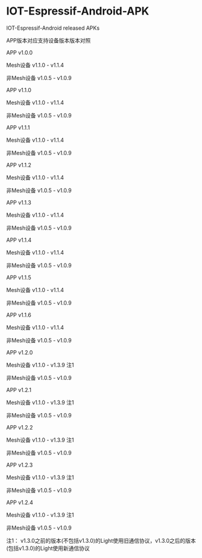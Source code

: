 # IOT-Espressif-Android-APK
IOT-Espressif-Android released APKs 


APP版本对应支持设备版本版本对照


APP v1.0.0

Mesh设备 v1.1.0 - v1.1.4

非Mesh设备 v1.0.5 - v1.0.9



APP v1.1.0

Mesh设备 v1.1.0 - v1.1.4

非Mesh设备 v1.0.5 - v1.0.9



APP v1.1.1

Mesh设备 v1.1.0 - v1.1.4

非Mesh设备 v1.0.5 - v1.0.9



APP v1.1.2

Mesh设备 v1.1.0 - v1.1.4

非Mesh设备 v1.0.5 - v1.0.9



APP v1.1.3

Mesh设备 v1.1.0 - v1.1.4

非Mesh设备 v1.0.5 - v1.0.9



APP v1.1.4

Mesh设备 v1.1.0 - v1.1.4

非Mesh设备 v1.0.5 - v1.0.9



APP v1.1.5

Mesh设备 v1.1.0 - v1.1.4

非Mesh设备 v1.0.5 - v1.0.9



APP v1.1.6

Mesh设备 v1.1.0 - v1.1.4

非Mesh设备 v1.0.5 - v1.0.9



APP v1.2.0

Mesh设备 v1.1.0 - v1.3.9 注1

非Mesh设备 v1.0.5 - v1.0.9



APP v1.2.1

Mesh设备 v1.1.0 - v1.3.9 注1

非Mesh设备 v1.0.5 - v1.0.9



APP v1.2.2

Mesh设备 v1.1.0 - v1.3.9 注1

非Mesh设备 v1.0.5 - v1.0.9



APP v1.2.3

Mesh设备 v1.1.0 - v1.3.9 注1

非Mesh设备 v1.0.5 - v1.0.9

APP v1.2.4

Mesh设备 v1.1.0 - v1.3.9 注1

非Mesh设备 v1.0.5 - v1.0.9


注1： v1.3.0之前的版本(不包括v1.3.0)的Light使用旧通信协议，v1.3.0之后的版本(包括v1.3.0)的Light使用新通信协议
